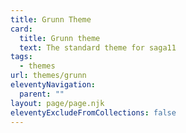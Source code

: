 ```yaml
---
title: Grunn Theme
card:
  title: Grunn theme
  text: The standard theme for saga11
tags:
  - themes
url: themes/grunn
eleventyNavigation:
  parent: ""
layout: page/page.njk
eleventyExcludeFromCollections: false
---
```

